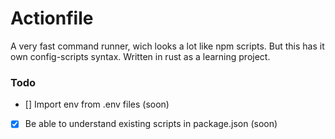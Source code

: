 # Actionfile

A very fast command runner, wich looks a lot like npm scripts. But this has it own config-scripts syntax. Written in rust as a learning project.

### Todo

- [] Import env from .env files (soon)
- [x] Be able to understand existing scripts in package.json (soon)
